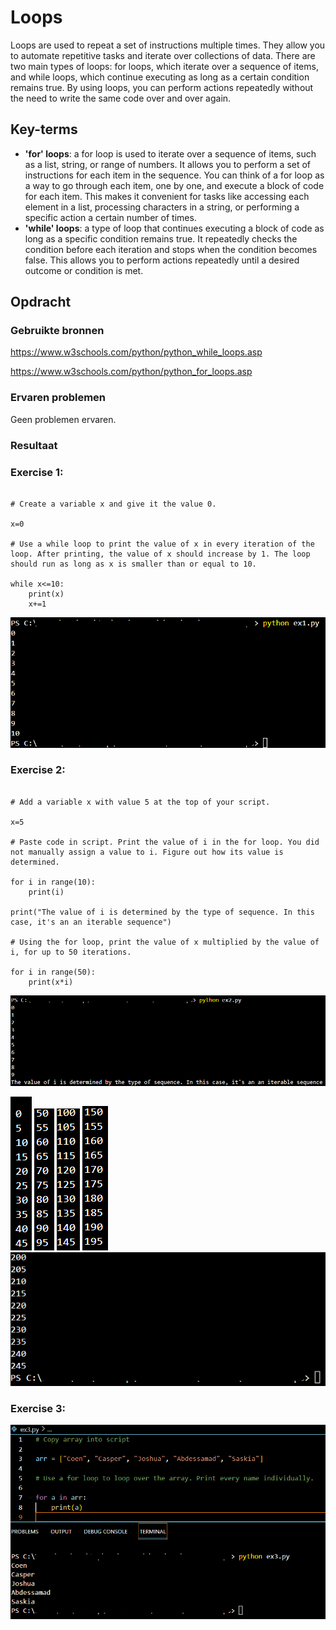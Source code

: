# Loops

Loops are used to repeat a set of instructions multiple times. They allow you to automate repetitive tasks and iterate over collections of data. There are two main types of loops: for loops, which iterate over a sequence of items, and while loops, which continue executing as long as a certain condition remains true. By using loops, you can perform actions repeatedly without the need to write the same code over and over again.

## Key-terms

- **'for' loops**: a for loop is used to iterate over a sequence of items, such as a list, string, or range of numbers. It allows you to perform a set of instructions for each item in the sequence. You can think of a for loop as a way to go through each item, one by one, and execute a block of code for each item. This makes it convenient for tasks like accessing each element in a list, processing characters in a string, or performing a specific action a certain number of times.
- **'while' loops**: a type of loop that continues executing a block of code as long as a specific condition remains true. It repeatedly checks the condition before each iteration and stops when the condition becomes false. This allows you to perform actions repeatedly until a desired outcome or condition is met.

## Opdracht
### Gebruikte bronnen

https://www.w3schools.com/python/python_while_loops.asp

https://www.w3schools.com/python/python_for_loops.asp



### Ervaren problemen

Geen problemen ervaren.

### Resultaat

### Exercise 1:

```

# Create a variable x and give it the value 0.

x=0

# Use a while loop to print the value of x in every iteration of the loop. After printing, the value of x should increase by 1. The loop should run as long as x is smaller than or equal to 10.

while x<=10:
    print(x)
    x+=1

```

![prg04ex1](https://github.com/techgrounds/techgrounds-EligioPessoa/blob/main/00_includes/prg04ex1.png)

### Exercise 2:

```

# Add a variable x with value 5 at the top of your script.

x=5

# Paste code in script. Print the value of i in the for loop. You did not manually assign a value to i. Figure out how its value is determined.

for i in range(10):
	print(i)

print("The value of i is determined by the type of sequence. In this case, it's an an iterable sequence")

# Using the for loop, print the value of x multiplied by the value of i, for up to 50 iterations.

for i in range(50):
	print(x*i)

```

![prg04ex2a](https://github.com/techgrounds/techgrounds-EligioPessoa/blob/main/00_includes/prg04ex2a.png)

![prg04ex2b1](https://github.com/techgrounds/techgrounds-EligioPessoa/blob/main/00_includes/prg04ex2b1.png) ![prg04ex2b2](https://github.com/techgrounds/techgrounds-EligioPessoa/blob/main/00_includes/prg04ex2b2.png) ![prg04ex2b3](https://github.com/techgrounds/techgrounds-EligioPessoa/blob/main/00_includes/prg04ex2b3.png) ![prg04ex2b4](https://github.com/techgrounds/techgrounds-EligioPessoa/blob/main/00_includes/prg04ex2b4.png) ![prg04ex2b5](https://github.com/techgrounds/techgrounds-EligioPessoa/blob/main/00_includes/prg04ex2b5.png)


### Exercise 3:

![prg04ex3](https://github.com/techgrounds/techgrounds-EligioPessoa/blob/main/00_includes/prg04ex3.png)

